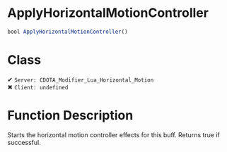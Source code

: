 # ApplyHorizontalMotionController
```js
bool ApplyHorizontalMotionController()
```
# Class
✔ `Server: CDOTA_Modifier_Lua_Horizontal_Motion`  
✖ `Client: undefined`  

# Function Description
Starts the horizontal motion controller effects for this buff.  Returns true if successful.
